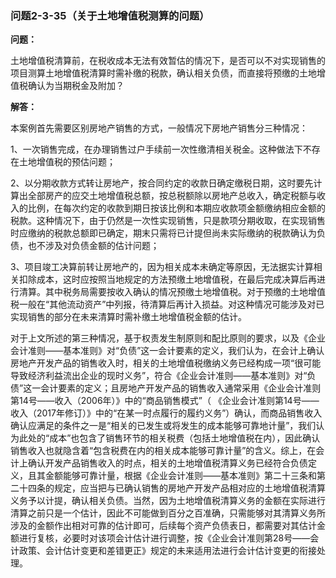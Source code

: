 ### 问题2-3-35（关于土地增值税测算的问题）

**问题：**

土地增值税清算前，在税收成本无法有效暂估的情况下，是否可以不对实现销售的项目测算土地增值税清算时需补缴的税款，确认相关负债，而直接将预缴的土地增值税确认为当期税金及附加？

**解答：**

本案例首先需要区别房地产销售的方式，一般情况下房地产销售分三种情况：

1、一次销售完成，在办理销售过户手续前一次性缴清相关税金。这种做法下不存在土地增值税的预估问题；

2、以分期收款方式转让房地产，按合同约定的收款日确定缴税日期，这时要先计算出全部房产的应交土地增值税总额，按总税额除以房地产总收入，确定税额与收入的比例，在每次约定的收款到期日按该比例和本期应收款项金额缴纳相应金额的税款。这种情况下，由于仍然是一次性实现销售，只是款项分期收取，在实现销售时应缴纳的税款总额即已确定，期末只需将已计提但尚未实际缴纳的税款确认为负债，也不涉及对负债金额的估计问题；

3、项目竣工决算前转让房地产的，因为相关成本未确定等原因，无法据实计算相关扣除成本，这时应按照当地规定的方法预缴土地增值税，在最后完成决算后再进行清算。其中税务局需要按收入确认的情况预缴土地增值税。对于预缴的土地增值税一般在“其他流动资产”中列报，待清算后再计入损益。对这种情况可能涉及对已实现销售的部分在未来清算时需补缴土地增值税金额的估计。

对于上文所述的第三种情况，基于权责发生制原则和配比原则的要求，以及《企业会计准则——基本准则》对“负债”这一会计要素的定义，我们认为，在会计上确认房地产开发产品的销售收入时，相关的土地增值税缴纳义务已经构成一项“很可能导致经济利益流出企业的现时义务”，符合《企业会计准则——基本准则》对“负债”这一会计要素的定义；且房地产开发产品的销售收入通常采用《企业会计准则第14号——收入（2006年）》中的“商品销售模式”（
《企业会计准则第14号——收入（2017年修订）》中的“在某一时点履行的履约义务”）确认，而商品销售收入确认应满足的条件之一是“相关的已发生或将发生的成本能够可靠地计量”，我们认为此处的“成本”也包含了销售环节的相关税费（包括土地增值税在内），因此确认销售收入也就隐含着“包含税费在内的相关成本能够可靠计量”的含义。综上，在会计上确认开发产品销售收入的时点，相关的土地增值税清算义务已经符合负债定义，且其金额能够可靠计量，根据《企业会计准则——基本准则》第二十三条和第二十四条的规定，应当把与已确认销售的房地产开发产品相对应的土地增值税清算义务予以计提，确认相关负债。当然，因为土地增值税清算义务的金额在实际进行清算之前只是一个估计，因此不可能做到百分之百准确，只需能够对其清算义务所涉及的金额作出相对可靠的估计即可，后续每个资产负债表日，都需要对其估计金额进行复核，必要时对该项会计估计进行调整，按《企业会计准则第28号——会计政策、会计估计变更和差错更正》规定的未来适用法进行会计估计变更的衔接处理。